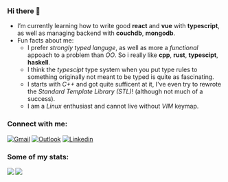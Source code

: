### Hi there 👋
- I’m currently learning how to write good **react** and **vue** with **typescript**, as well as managing backend with **couchdb**, **mongodb**.
- Fun facts about me:
  + I prefer _strongly typed languge_, as well as more a _functional_ appoach to a problem than _OO_. So i really like **cpp**, **rust**, **typescipt**, **haskell**.
  + I think the _typescipt_ type system when you put type rules to something originally not meant to be typed is quite as fascinating.
  + I starts with _C++_ and got quite sufficent at it, I've even try to rewrote the _Standard Template Library (STL)_! (although not much of a success).
  + I am a _Linux_ enthusiast and cannot live without _VIM_ keymap.


### Connect with me:
[![Gmail](https://img.shields.io/badge/Gmail-D14836?style=for-the-badge&logo=gmail&logoColor=white)](mailto:thanhanofhcmus.gmail.com)
[![Outlook](https://img.shields.io/badge/Microsoft_Outlook-0078D4?style=for-the-badge&logo=microsoft-outlook&logoColor=white)](mailto:19120161@student.hcmus.edu.vn)
[![Linkedin](https://img.shields.io/badge/LinkedIn-0077B5?style=for-the-badge&logo=linkedin&logoColor=white)](https://www.linkedin.com/in/an-nguyen-184930215/)

### Some of my stats:

<a href="https://github.com/anuraghazra/github-readme-stats">
  <img align="left" src="https://github-readme-stats.vercel.app/api/top-langs/?username=thanhanofhcmus&repo=github-readme-stats&layout=compact&show_icons=true&hide_border=true&theme=react&hide=html" />
</a>

<a href="https://github.com/anuraghazra/convoychat">
  <img align="center" src="https://github-readme-stats.vercel.app/api?username=thanhanofhcmus&show_icons=true&hide_border=true&theme=react&include_all_commits=true&count_private=true" />
</a>
